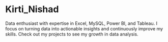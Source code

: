 # Kirti_Nishad
Data enthusiast with expertise in Excel, MySQL, Power BI, and Tableau. I focus on turning data into actionable insights and continuously improve my skills. Check out my projects to see my growth in data analysis.
